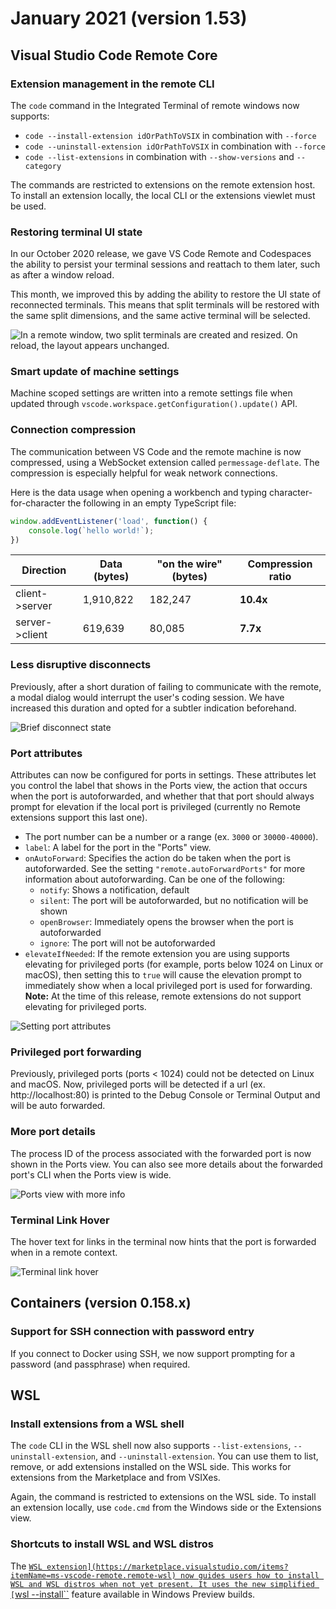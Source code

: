 # January 2021 (version 1.53)

## Visual Studio Code Remote Core

### Extension management in the remote CLI

The `code` command in the Integrated Terminal of remote windows now supports:

- `code --install-extension idOrPathToVSIX` in combination with `--force`
- `code --uninstall-extension idOrPathToVSIX` in combination with `--force`
- `code --list-extensions` in combination with `--show-versions` and `--category`

The commands are restricted to extensions on the remote extension host. To install an extension locally, the local CLI or the extensions viewlet must be used.

### Restoring terminal UI state

In our October 2020 release, we gave VS Code Remote and Codespaces the ability to persist your terminal sessions and reattach to them later, such as after a window reload.

This month, we improved this by adding the ability to restore the UI state of reconnected terminals. This means that split terminals will be restored with the same split dimensions, and the same active terminal will be selected.

![`In a remote window, two split terminals are created and resized. On reload, the layout appears unchanged.`](images/1_53/terminal-splits-persist.gif)

### Smart update of machine settings

Machine scoped settings are written into a remote settings file when updated through `vscode.workspace.getConfiguration().update()` API.

### Connection compression

The communication between VS Code and the remote machine is now compressed, using a WebSocket extension called `permessage-deflate`. The compression is especially helpful for weak network connections.

Here is the data usage when opening a workbench and typing character-for-character the following in an empty TypeScript file:

```ts
window.addEventListener('load', function() {
    console.log(`hello world!`);
})
```

| Direction | Data (bytes) | "on the wire" (bytes) | Compression ratio |
|---|---|---|---|
| client->server | 1,910,822 | 182,247 | **10.4x** |
| server->client | 619,639 | 80,085 | **7.7x** |

### Less disruptive disconnects

Previously, after a short duration of failing to communicate with the remote, a modal dialog would interrupt the user's coding session. We have increased this duration and opted for a subtler indication beforehand.

![`Brief disconnect state`](images/1_53/reconnecting.png)

### Port attributes

Attributes can now be configured for ports in settings. These attributes let you control the label that shows in the Ports view, the action that occurs when the port is autoforwarded, and whether that that port should always prompt for elevation if the local port is privileged (currently no Remote extensions support this last one).

* The port number can be a number or a range (ex. `3000` or `30000-40000`).
* `label`: A label for the port in the "Ports" view.
* `onAutoForward`: Specifies the action do be taken when the port is autoforwarded. See the setting `"remote.autoForwardPorts"` for more information about autoforwarding. Can be one of the following:
  * `notify`: Shows a notification, default
  * `silent`: The port will be autoforwarded, but no notification will be shown
  * `openBrowser`: Immediately opens the browser when the port is autoforwarded
  * `ignore`: The port will not be autoforwarded
* `elevateIfNeeded`: If the remote extension you are using supports elevating for privileged ports (for example, ports below 1024 on Linux or macOS), then setting this to `true` will cause the elevation prompt to immediately show when a local privileged port is used for forwarding. **Note:** At the time of this release, remote extensions do not support elevating for privileged ports.

![`Setting port attributes`](images/1_53/ports-attributes.gif)

### Privileged port forwarding

Previously, privileged ports (ports < 1024) could not be detected on Linux and macOS. Now, privileged ports will be detected if a url (ex. http://localhost:80) is printed to the Debug Console or Terminal Output and will be auto forwarded.

### More port details

The process ID of the process associated with the forwarded port is now shown in the Ports view. You can also see more details about the forwarded port's CLI when the Ports view is wide.

![`Ports view with more info`](images/1_53/ports-view-more-info.png)

### Terminal Link Hover

The hover text for links in the terminal now hints that the port is forwarded when in a remote context.

![`Terminal link hover`](images/1_53/terminal-link-hover.gif)

## Containers (version 0.158.x)

### Support for SSH connection with password entry

If you connect to Docker using SSH, we now support prompting for a password (and passphrase) when required.

## WSL

### Install extensions from a WSL shell

The `code` CLI in the WSL shell now also supports
`--list-extensions`, `--uninstall-extension`, and `--uninstall-extension`. You can use them to list, remove, or add extensions installed on the WSL side. This works for extensions from the Marketplace and from VSIXes.

Again, the command is restricted to extensions on the WSL side. To install an extension locally, use `code.cmd` from the Windows side or the Extensions view.

### Shortcuts to install WSL and WSL distros

The [`WSL extension](https://marketplace.visualstudio.com/items?itemName=ms-vscode-remote.remote-wsl) now guides users how to install WSL and WSL distros when not yet present. It uses the new simplified [`wsl --install``](https://learn.microsoft.com/windows/wsl/install#install-wsl-command) feature available in Windows Preview builds.
